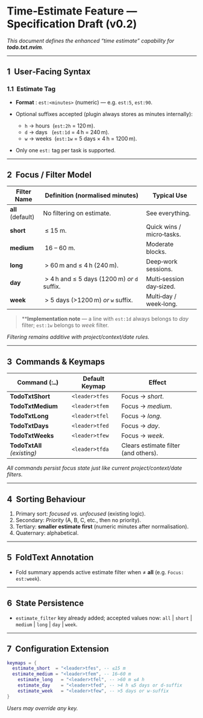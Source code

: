 # Time‑Estimate Feature — Specification Draft (v0.2)

_This document defines the enhanced “time estimate” capability for **todo.txt.nvim**._

---

## 1  User‑Facing Syntax

### 1.1  Estimate Tag

- **Format** : `est:<minutes>` (numeric) — e.g. `est:5`, `est:90`.
- Optional suffixes accepted (plugin always stores as minutes internally):

  - `h` → hours  (`est:2h` = 120 m).
  - `d` → days   (`est:1d` = 4 h = 240 m).
  - `w` → weeks  (`est:1w` = 5 days × 4 h = 1200 m).
- Only one `est:` tag per task is supported.

---

## 2  Focus / Filter Model

| Filter Name       | Definition (normalised minutes)               | Typical Use               |
| ----------------- | --------------------------------------------- | ------------------------- |
| **all** (default) | No filtering on estimate.                     | See everything.           |
| **short**         |  ≤ 15 m.                                      | Quick wins / micro‑tasks. |
| **medium**        |  16 – 60 m.                                   | Moderate blocks.          |
| **long**          |  > 60 m and ≤ 4 h (240 m).                    | Deep‑work sessions.       |
| **day**           |  > 4 h and ≤ 5 days (1200 m) _or_ `d` suffix. | Multi‑session day‑sized.  |
| **week**          |  > 5 days (>1200 m) _or_ `w` suffix.          | Multi‑day / week‑long.    |

> \*\***Implementation note** — a line with `est:1d` always belongs to _day_ filter; `est:1w` belongs to _week_ filter.

_Filtering remains additive with project/context/date rules._

---

## 3  Commands & Keymaps

| Command (:`…`)              | Default Keymap | Effect                               |
| --------------------------- | -------------- | ------------------------------------ |
| **TodoTxtShort**            | `<leader>tfes` | Focus → _short_.                     |
| **TodoTxtMedium**           | `<leader>tfem` | Focus → _medium_.                    |
| **TodoTxtLong**             | `<leader>tfel` | Focus → _long_.                      |
| **TodoTxtDays**             | `<leader>tfed` | Focus → _day_.                       |
| **TodoTxtWeeks**            | `<leader>tfew` | Focus → _week_.                      |
| **TodoTxtAll** _(existing)_ | `<leader>tfda` | Clears estimate filter (and others). |

_All commands persist focus state just like current project/context/date filters._

---

## 4  Sorting Behaviour

1. Primary sort: _focused vs. unfocused_ (existing logic).
2. Secondary: _Priority_ (A, B, C, etc., then no priority).
3. Tertiary: **smaller estimate first** (numeric minutes after normalisation).
4. Quaternary: alphabetical.

---

## 5  FoldText Annotation

- Fold summary appends active estimate filter when ≠ **all** (e.g. `Focus: est:week`).

---

## 6  State Persistence

- `estimate_filter` key already added; accepted values now: `all` | `short` | `medium` | `long` | `day` | `week`.

---

## 7  Configuration Extension

```lua
keymaps = {
  estimate_short  = "<leader>tfes", -- ≤15 m
  estimate_medium = "<leader>tfem", -- 16–60 m
    estimate_long   = "<leader>tfel", -- >60 m ≤4 h
    estimate_day    = "<leader>tfed", -- >4 h ≤5 days or d‑suffix
    estimate_week   = "<leader>tfew", -- >5 days or w‑suffix
}
```

_Users may override any key._
